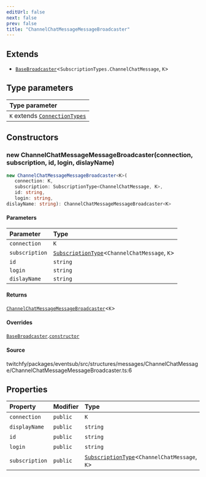 ```yaml
---
editUrl: false
next: false
prev: false
title: "ChannelChatMessageMessageBroadcaster"
---
```


## Extends

- [`BaseBroadcaster`](/api/eventsub/classes/basebroadcaster/)\<`SubscriptionTypes.ChannelChatMessage`, `K`\>

## Type parameters

| Type parameter |
| :------ |
| `K` extends [`ConnectionTypes`](/api/eventsub/type-aliases/connectiontypes/) |

## Constructors

### new ChannelChatMessageMessageBroadcaster(connection, subscription, id, login, dislayName)

```ts
new ChannelChatMessageMessageBroadcaster<K>(
   connection: K, 
   subscription: SubscriptionType<ChannelChatMessage, K>, 
   id: string, 
   login: string, 
dislayName: string): ChannelChatMessageMessageBroadcaster<K>
```

#### Parameters

| Parameter | Type |
| :------ | :------ |
| `connection` | `K` |
| `subscription` | [`SubscriptionType`](/api/eventsub/type-aliases/subscriptiontype/)\<`ChannelChatMessage`, `K`\> |
| `id` | `string` |
| `login` | `string` |
| `dislayName` | `string` |

#### Returns

[`ChannelChatMessageMessageBroadcaster`](/api/eventsub/classes/channelchatmessagemessagebroadcaster/)\<`K`\>

#### Overrides

[`BaseBroadcaster`](/api/eventsub/classes/basebroadcaster/).[`constructor`](/api/eventsub/classes/basebroadcaster/#constructors)

#### Source

twitchfy/packages/eventsub/src/structures/messages/ChannelChatMessage/ChannelChatMessageMessageBroadcaster.ts:6

## Properties

| Property | Modifier | Type | Inherited from |
| :------ | :------ | :------ | :------ |
| `connection` | `public` | `K` | [`BaseBroadcaster`](/api/eventsub/classes/basebroadcaster/).`connection` |
| `displayName` | `public` | `string` | [`BaseBroadcaster`](/api/eventsub/classes/basebroadcaster/).`displayName` |
| `id` | `public` | `string` | [`BaseBroadcaster`](/api/eventsub/classes/basebroadcaster/).`id` |
| `login` | `public` | `string` | [`BaseBroadcaster`](/api/eventsub/classes/basebroadcaster/).`login` |
| `subscription` | `public` | [`SubscriptionType`](/api/eventsub/type-aliases/subscriptiontype/)\<`ChannelChatMessage`, `K`\> | [`BaseBroadcaster`](/api/eventsub/classes/basebroadcaster/).`subscription` |
